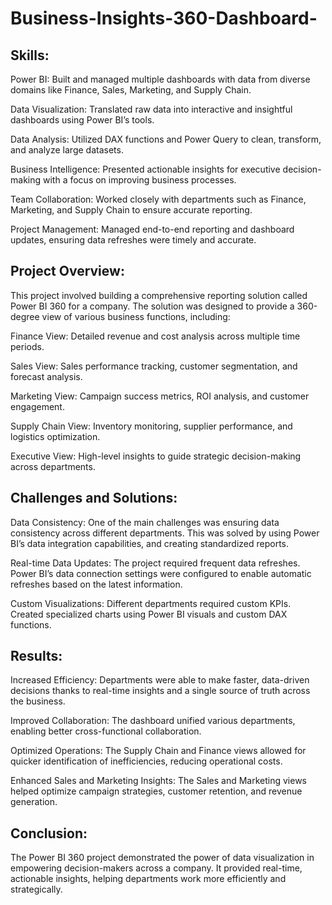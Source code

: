 # Business-Insights-360-Dashboard-


## Skills:

Power BI: Built and managed multiple dashboards with data from diverse domains like Finance, Sales, Marketing, and Supply Chain.

Data Visualization: Translated raw data into interactive and insightful dashboards using Power BI’s tools.

Data Analysis: Utilized DAX functions and Power Query to clean, transform, and analyze large datasets.

Business Intelligence: Presented actionable insights for executive decision-making with a focus on improving business processes.

Team Collaboration: Worked closely with departments such as Finance, Marketing, and Supply Chain to ensure accurate reporting.

Project Management: Managed end-to-end reporting and dashboard updates, ensuring data refreshes were timely and accurate.

## Project Overview:

This project involved building a comprehensive reporting solution called Power BI 360 for a company. The solution was designed to provide a 360-degree view of various business functions, including:

Finance View: Detailed revenue and cost analysis across multiple time periods.

Sales View: Sales performance tracking, customer segmentation, and forecast analysis.

Marketing View: Campaign success metrics, ROI analysis, and customer engagement.

Supply Chain View: Inventory monitoring, supplier performance, and logistics optimization.

Executive View: High-level insights to guide strategic decision-making across departments.

## Challenges and Solutions:

Data Consistency: One of the main challenges was ensuring data consistency across different departments. This was solved by using Power BI’s data integration capabilities, and creating standardized reports.

Real-time Data Updates: The project required frequent data refreshes. Power BI’s data connection settings were configured to enable automatic refreshes based on the latest information.

Custom Visualizations: Different departments required custom KPIs. Created specialized charts using Power BI visuals and custom DAX functions.

## Results:

Increased Efficiency: Departments were able to make faster, data-driven decisions thanks to real-time insights and a single source of truth across the business.

Improved Collaboration: The dashboard unified various departments, enabling better cross-functional collaboration.

Optimized Operations: The Supply Chain and Finance views allowed for quicker identification of inefficiencies, reducing operational costs.

Enhanced Sales and Marketing Insights: The Sales and Marketing views helped optimize campaign strategies, customer retention, and revenue generation.

## Conclusion:
The Power BI 360 project demonstrated the power of data visualization in empowering decision-makers across a company. It provided real-time, actionable insights, helping departments work more efficiently and strategically.
